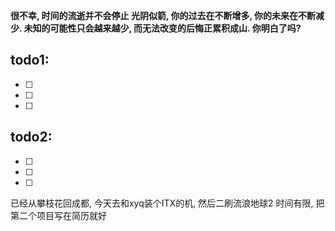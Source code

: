 **很不幸, 时间的流逝并不会停止
光阴似箭, 你的过去在不断增多, 你的未来在不断减少.
未知的可能性只会越来越少, 而无法改变的后悔正累积成山.
你明白了吗?**

## todo1: 

- [ ] 

- [ ] 

- [ ] 

## todo2: 

- [ ] 

- [ ] 

- [ ] 

已经从攀枝花回成都, 今天去和xyq装个ITX的机, 然后二刷流浪地球2
时间有限, 把第二个项目写在简历就好